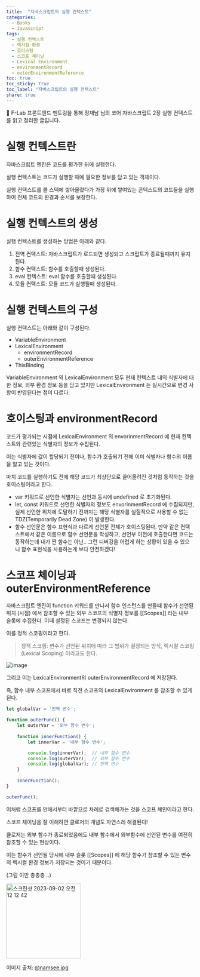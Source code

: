 ```yaml
---
title:  "자바스크립트의 실행 컨텍스트"
categories: 
  - Books
  - Javascript
tags:
  - 실행 컨텍스트
  - 렉시컬 환경
  - 호이스팅
  - 스코프 체이닝
  - Lexical Environment
  - environmentRecord
  - outerEnvironmentReference
toc: true
toc_sticky: true
toc_label: "자바스크립트의 실행 컨텍스트"
share: true
---
```


📖 F-Lab 프론트엔드 멘토링을 통해 정재남 님의 코어 자바스크립트 2장 실행 컨텍스트를 읽고 정리한 글입니다.  

# 실행 컨텍스트란

자바스크립트 엔진은 코드를 평가한 뒤에 실행한다.  

실행 컨텍스트는 코드가 실행할 때에 필요한 정보를 담고 있는 객체이다.  

실행 컨텍스트를 콜 스택에 쌓아올렸다가 가장 위에 쌓여있는 콘텍스트의 코드들을 실행하여 전체 코드의 환경과 순서를 보장한다.


# 실행 컨텍스트의 생성

실행 컨텍스트를 생성하는 방법은 아래와 같다.  

1. 전역 컨텍스트: 자바스크립트가 로드되면 생성되고 스크립트가 종료될때까지 유지된다.
2. 함수 컨텍스트: 함수를 호출할때 생성된다.
3. eval 컨텍스트: eval 함수를 호출할때 생성된다.
4. 모듈 컨텍스트: 모듈 코드가 실행될때 생성된다.


# 실행 컨텍스트의 구성

실행 컨텍스트는 아래와 같이 구성된다.

- VariableEnvironment
- LexicalEnvironment
    - environmentRecord
    - outerEnvironmentReference
- ThisBinding  


VariableEnvironment 와 LexicalEnvironment 모두 현재 컨텍스트 내의 식별자에 대한 정보, 외부 환경 정보 등을 담고 있지만 LexicalEnvironment 는 실시간으로 변경 사항이 반영된다는 점이 다르다.  



# 호이스팅과 environmentRecord

코드가 평가되는 시점에 LexicalEnvironment 의 envorinmentRecord 에 현재 컨텍스트와 관련있는 식별자의 정보가 수집된다.  

이는 식별자에 값이 할당되기 전이나, 함수가 호출되기 전에 이미 식별자나 함수의 이름을 알고 있는 것이다.  

마치 코드를 실행하기도 전에 해당 코드가 최상단으로 끌어올려진 것처럼 동작하는 것을 호이스팅이라고 한다.  

- var 키워드로 선언한 식별자는 선언과 동시에 undefined 로 초기화된다.
- let, const 키워드로 선언한 식별자의 정보도 envorinmentRecord 에 수집되지만, 실제 선언한 위치에 도달하기 전까지는 해당 식별자를 실질적으로 사용할 수 없는 TDZ(Temporarily Dead Zone) 이 발생한다.
- 함수 선언문은 함수 표현식과 다르게 선언문 전체가 호이스팅된다. 만약 같은 컨텍스트에서 같은 이름으로 함수 선언문을 작성하고, 선언부 이전에 호출한다면 코드는 동작하는데 내가 짠 함수는 아닌.. 그런 디버깅을 어렵게 하는 상황이 있을 수 있으니 함수 표현식을 사용하는게 보다 안전하겠다!


# 스코프 체이닝과 outerEnvironmentReference

자바스크립트 엔진이 function 키워드를 만나서 함수 인스턴스를 만들때 함수가 선언된 위치 (시점) 에서 참조할 수 있는 외부 스코프의 식별자 정보를 [[Scopes]] 라는 내부 슬롯에 수집한다. 이때 설정된 스코프는 변경되지 않는다.  

이를 정적 스코핑이라고 한다.  

> 정적 스코핑: 변수가 선언된 위치에 따라 그 범위가 결정되는 방식, 렉시컬 스코핑(Lexical Scoping) 이라고도 한다.

![image](https://github.com/hjk329/hjk329.github.io/assets/84058944/8a8ea47b-c03a-43ea-bab3-c711fe3d4127)


그리고 이는 LexicalEnvironment의 outerEnvironmentRecord 에 저장된다.  

즉, 함수 내부 스코프에서 바로 직전 스코프의 LexicalEnvironment 를 참조할 수 있게 된다. 

```js
let globalVar = '전역 변수';

function outerFunc() {
    let outerVar = '외부 함수 변수';
    
    function innerFunction() {
        let innerVar = '내부 함수 변수';

        console.log(innerVar);  // 내부 함수 변수
        console.log(outerVar);  // 외부 함수 변수
        console.log(globalVar); // 전역 변수
    }
    
    innerFunction();
}

outerFunc();
```

이처럼 스코프를 안에서부터 바깥으로 차례로 검색해가는 것을 스코프 체인이라고 한다.  

스코프 체이닝을 잘 이해하면 클로저의 개념도 자연스레 해결된다!  

클로저는 외부 함수가 종료되었음에도 내부 함수에서 외부함수에 선언된 변수를 여전히 참조할 수 있는 현상이다.  

이는 함수가 선언될 당시에 내부 슬롯 [[Scopes]] 에 해당 함수가 참조할 수 있는 변수의 렉시컬 환경 정보가 저장되는 것이기 때문이다.  

(그럼 이만 총총총 ..)

<img width="200" alt="스크린샷 2023-09-02 오전 12 12 42" src="https://github.com/hjk329/hjk329.github.io/assets/84058944/8d26095c-07e1-470e-9c37-5f0a345935ef">   

이미지 출처: [@namsee.jpg](https://www.instagram.com/p/CsDYlY8vGCo/?utm_source=ig_web_copy_link&igshid=MzRlODBiNWFlZA==)

